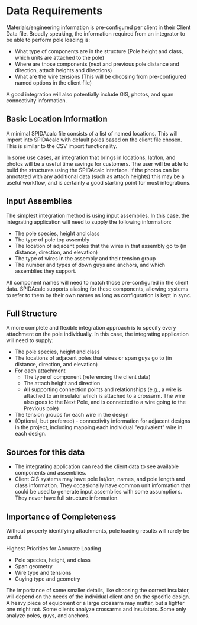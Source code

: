 # Data Requirements

Materials/engineering information is pre-configured per client in their Client Data file. Broadly speaking, the information required from an integrator to be able to perform pole loading is:

- What type of components are in the structure (Pole height and class, which units are attached to the pole)
- Where are those components (next and previous pole distance and direction, attach heights and directions)
- What are the wire tensions (This will be choosing from pre-configured named options in the client file)

A good integration will also potentially include GIS, photos, and span connectivity information.

## Basic Location Information

A minimal SPIDAcalc file consists of a list of named locations. This will import into SPIDAcalc with default poles based on the client file chosen. This is similar to the CSV import functionality.

In some use cases, an integration that brings in locations, lat/lon, and photos will be a useful time savings for customers. The user will be able to build the structures using the SPIDAcalc interface. If the photos can be annotated with any additional data (such as attach heights) this may be a useful workflow, and is certainly a good starting point for most integrations.

## Input Assemblies

The simplest integration method is using input assemblies. In this case, the integrating application will need to supply the following information:

- The pole species, height and class
- The type of pole top assembly
- The location of adjacent poles that the wires in that assembly go to (in distance, direction, and elevation)
- The type of wires in the assembly and their tension group
- The number and types of down guys and anchors, and which assemblies they support.

All component names will need to match those pre-configured in the client data. SPIDAcalc supports aliasing for these components, allowing systems to refer to them by their own names as long as configuration is kept in sync.

## Full Structure

A more complete and flexible integration approach is to specify every attachment on the pole individually. In this case, the integrating application will need to supply:

- The pole species, height and class
- The locations of adjacent poles that wires or span guys go to (in distance, direction, and elevation)
- For each attachment
  - The type of component (referencing the client data)
  - The attach height and direction
  - All supporting connection points and relationships (e.g., a wire is attached to an insulator which is attached to a crossarm. The wire also goes to the Next Pole, and is connected to a wire going to the Previous pole)
- The tension groups for each wire in the design
- (Optional, but preferred) - connectivity information for adjacent designs in the project, including mapping each individual "equivalent" wire in each design.

## Sources for this data
- The integrating application can read the client data to see available components and assemblies.
- Client GIS systems may have pole lat/lon, names, and pole length and class information. They occasionally have common unit information that could be used to generate input assemblies with some assumptions. They never have full structure information.

## Importance of Completeness
Without properly identifying attachments, pole loading results will rarely be useful.

Highest Priorities for Accurate Loading 
- Pole species, height, and class
- Span geometry
- Wire type and tensions
- Guying type and geometry


The importance of some smaller details, like choosing the correct insulator, will depend on the needs of the individual client and on the specific design. A heavy piece of equipment or a large crossarm may matter, but a lighter one might not. Some clients analyze crossarms and insulators. Some only analyze poles, guys, and anchors.
